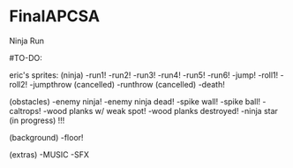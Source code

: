 # FinalAPCSA
Ninja Run 

#TO-DO:

eric's sprites:
(ninja)
-run1!
-run2!
-run3!
-run4!
-run5!
-run6!
-jump!
-roll1!
-roll2!
-jumpthrow (cancelled)
-runthrow (cancelled)
-death!

(obstacles)
-enemy ninja!
-enemy ninja dead!
-spike wall!
-spike ball!
-caltrops!
-wood planks w/ weak spot!
-wood planks destroyed!
-ninja star (in progress) !!!

(background)
-floor!

(extras)
-MUSIC
-SFX
